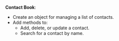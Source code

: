 **Contact Book**:

- Create an object for managing a list of contacts.
- Add methods to:
    - Add, delete, or update a contact.
    - Search for a contact by name.